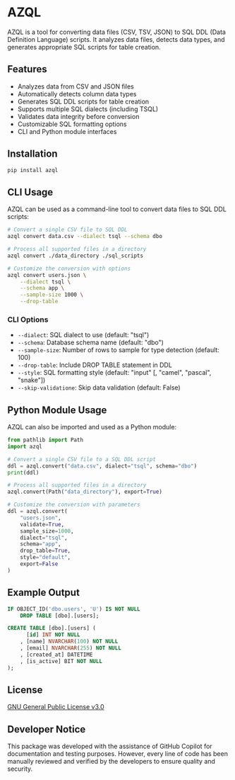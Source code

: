 # AZQL

AZQL is a tool for converting data files (CSV, TSV, JSON) to SQL DDL (Data Definition Language) scripts. It analyzes data files, detects data types, and generates appropriate SQL scripts for table creation.

## Features

- Analyzes data from CSV and JSON files
- Automatically detects column data types
- Generates SQL DDL scripts for table creation
- Supports multiple SQL dialects (including TSQL)
- Validates data integrity before conversion
- Customizable SQL formatting options
- CLI and Python module interfaces

## Installation

```bash
pip install azql
```

## CLI Usage

AZQL can be used as a command-line tool to convert data files to SQL DDL scripts:

```bash
# Convert a single CSV file to SQL DDL
azql convert data.csv --dialect tsql --schema dbo

# Process all supported files in a directory
azql convert ./data_directory ./sql_scripts

# Customize the conversion with options
azql convert users.json \
    --dialect tsql \
    --schema app \
    --sample-size 1000 \
    --drop-table
```

### CLI Options

- `--dialect`: SQL dialect to use (default: "tsql")
- `--schema`: Database schema name (default: "dbo")
- `--sample-size`: Number of rows to sample for type detection (default: 100)
- `--drop-table`: Include DROP TABLE statement in DDL
- `--style`: SQL formatting style (default: "input" [, "camel", "pascal", "snake"])
- `--skip-validatione`: Skip data validation (default: False)

## Python Module Usage

AZQL can also be imported and used as a Python module:

```python
from pathlib import Path
import azql

# Convert a single CSV file to a SQL DDL script
ddl = azql.convert("data.csv", dialect="tsql", schema="dbo")
print(ddl)

# Process all supported files in a directory
azql.convert(Path("data_directory"), export=True)

# Customize the conversion with parameters
ddl = azql.convert(
    "users.json",
    validate=True,
    sample_size=1000,
    dialect="tsql",
    schema="app",
    drop_table=True,
    style="default",
    export=False
)
```

## Example Output

```sql
IF OBJECT_ID('dbo.users', 'U') IS NOT NULL
    DROP TABLE [dbo].[users];

CREATE TABLE [dbo].[users] (
      [id] INT NOT NULL
    , [name] NVARCHAR(100) NOT NULL
    , [email] NVARCHAR(255) NOT NULL
    , [created_at] DATETIME
    , [is_active] BIT NOT NULL
);
```

## License

[GNU General Public License v3.0](LICENSE)

## Developer Notice

This package was developed with the assistance of GitHub Copilot for documentation and testing purposes. However, every line of code has been manually reviewed and verified by the developers to ensure quality and security.